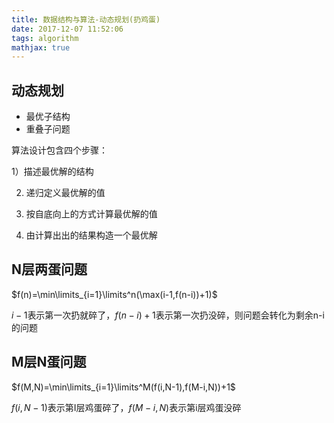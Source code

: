 ```yaml
---
title: 数据结构与算法-动态规划(扔鸡蛋)
date: 2017-12-07 11:52:06
tags: algorithm
mathjax: true
---
```




## 动态规划

* 最优子结构
* 重叠子问题

算法设计包含四个步骤：

1）描述最优解的结构

2)  递归定义最优解的值

3)  按自底向上的方式计算最优解的值

4) 由计算出出的结果构造一个最优解



## N层两蛋问题

$f(n)=\min\limits_{i=1}\limits^n(\max(i-1,f(n-i))+1)$

$i-1$表示第一次扔就碎了，$f(n-i)+1$表示第一次扔没碎，则问题会转化为剩余n-i的问题​

 

## M层N蛋问题

$f(M,N)=\min\limits_{i=1}\limits^M(f(i,N-1),f(M-i,N))+1$

$f(i,N-1)$表示第I层鸡蛋碎了，$f(M-i,N)$表示第i层鸡蛋没碎

